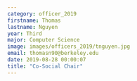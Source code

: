 ```yaml
---
category: officer_2019
firstname: Thomas
lastname: Nguyen
year: Third
major: Computer Science
image: images/officers_2019/tnguyen.jpg
email: thomasn90@berkeley.edu
date: 2019-08-28 00:00:07
title: "Co-Social Chair"
---
```

